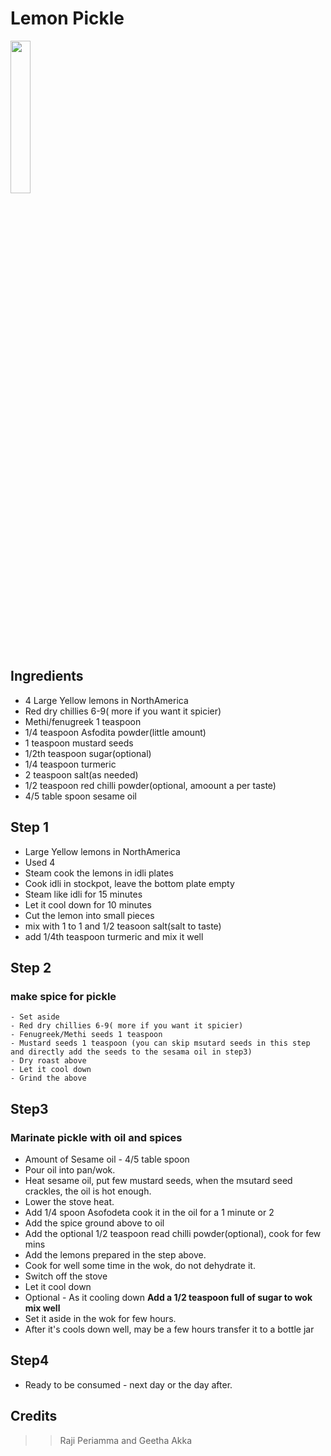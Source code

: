 # Lemon Pickle
<img src="https://github.com/paramraghavan/cookbook/assets/52529498/7cc45a55-7c68-4faf-807b-979c4c57977b"  width="25%" height="25%">

## Ingredients
- 4 Large Yellow lemons in NorthAmerica
- Red dry chillies 6-9( more if you want it spicier) 
- Methi/fenugreek 1 teaspoon
- 1/4 teaspoon Asfodita powder(little amount)
- 1 teaspoon mustard seeds
- 1/2th teaspoon sugar(optional)
- 1/4 teaspoon turmeric
- 2 teaspoon salt(as needed)
- 1/2 teaspoon red chilli powder(optional, amoount a per taste)
- 4/5 table spoon sesame oil
  
## Step 1
- Large Yellow lemons in NorthAmerica
- Used 4
- Steam cook the lemons in idli plates
- Cook idli  in stockpot, leave the bottom plate empty
- Steam like idli for 15 minutes
- Let it cool down for 10 minutes
- Cut the lemon into small pieces
- mix with 1 to 1 and 1/2 teasoon salt(salt to taste)
- add 1/4th teaspoon turmeric and mix it well



## Step 2
### make spice for pickle
```
- Set aside
- Red dry chillies 6-9( more if you want it spicier) 
- Fenugreek/Methi seeds 1 teaspoon
- Mustard seeds 1 teaspoon (you can skip msutard seeds in this step and directly add the seeds to the sesama oil in step3)
- Dry roast above
- Let it cool down
- Grind the above
```

## Step3
### Marinate pickle with oil and spices
- Amount of Sesame oil  - 4/5 table spoon
- Pour oil into pan/wok.
- Heat sesame oil, put few mustard seeds, when the msutard seed crackles, the oil is hot enough.
- Lower the stove heat.
- Add 1/4 spoon Asofodeta cook it in the oil for a 1 minute or 2
- Add the spice ground above to oil
- Add the optional 1/2 teaspoon read chilli powder(optional), cook for few mins
- Add the lemons prepared  in the step above.
- Cook for well some time in the wok, do not dehydrate it.
- Switch off the stove
- Let it cool down
- Optional - As it cooling down **Add a 1/2 teaspoon full of sugar to wok mix well**
- Set it aside in the wok for few hours.
- After it's cools down well, may be a few hours transfer it to a bottle jar

## Step4
- Ready to be consumed - next day or the day after.

## Credits
>> Raji Periamma and Geetha Akka

